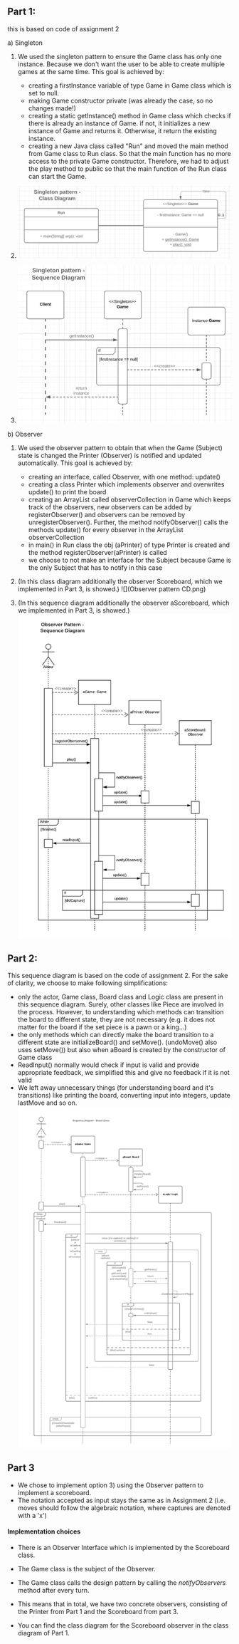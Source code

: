 ## Part 1: 
this is based on code of assignment 2

a) Singleton

1) We used the singleton pattern to ensure the Game class has only one instance. Because we don't want the user to
   be able to create multiple games at the same time. 
   This goal is achieved by: 
   - creating a firstInstance variable of type Game in Game class which is set to null.
   - making Game constructor private (was already the case, so no changes made!)
   - creating a static getInstance() method in Game class which checks if there is already an instance of Game.
    if not, it initializes a new instance of Game and returns it. Otherwise, it return the existing instance. 
   - creating a new Java class called "Run" and moved the main method from Game class to Run class. So that the main
    function has no more access to the private Game constructor. Therefore, we had to adjust the play method to 
    public so that the main function of the Run class can start the Game. 
 
2) ![](Singleton_CD.PNG)
3) ![](Singleton_SD.PNG)

b) Observer

1) We used the observer pattern to obtain that when the Game (Subject) state is changed the Printer (Observer) is
    notified and updated automatically.
    This goal is achieved by:
    - creating an interface, called Observer, with one method: update()
    - creating a class Printer which implements observer and overwrites update() to print the board
    - creating an ArrayList called observerCollection in Game which keeps track of the observers, new observers can be added by registerObserver() and
        observers can be removed by unregisterObserver(). Further, the method notifyObserver() calls the methods update() for 
        every observer in the ArrayList observerCollection
    - in main() in Run class the obj (aPrinter) of type Printer is created and the method registerObserver(aPrinter) is called
    - we choose to not make an interface for the Subject because Game is the only Subject that has to notify in this case
        
2) (In this class diagram additionally the observer Scoreboard, which we implemented in Part 3, is showed.)
![](Observer pattern CD.png)

3) (In this sequence diagram additionally the observer aScoreboard, which we implemented in Part 3, is showed.)
![](Observer_SD.png)

## Part 2:
This sequence diagram is based on the code of assignment 2. For the sake of clarity, we choose to make following simplifications:
 - only the actor, Game class, Board class and Logic class are present in this sequence diagram.
    Surely, other classes like Piece are involved in the process. However, to understanding which methods can transition the board to different state,
     they are not necessary (e.g. it does not matter for the board if the set piece is a pawn or a king...) 
 - the only methods which can directly make the board transition to a different state are initializeBoard() and setMove(). (undoMove() also uses setMove()) 
    but also when aBoard is created by the constructor of Game class 
 - ReadInput() normally would check if input is valid and provide appropriate feedback, we simplified this and give no feedback if it is not valid
 - We left away unnecessary things (for understanding board and it's transitions)
    like printing the board, converting input into integers, update lastMove and so on. 
![](Board_Class_SD.png)

## Part 3

- We chose to implement option 3) using the Observer pattern to implement a scoreboard.
- The notation accepted as input stays the same as in Assignment 2 (i.e. moves should follow the algebraic notation, where
captures are denoted with a 'x')

#### Implementation choices
- There is an Observer Interface which is implemented by the Scoreboard class.
- The Game class is the subject of the Observer.
- The Game class calls the design pattern by calling the *notifyObservers* method after every turn.

- This means that in total, we have two concrete observers, consisting of the Printer from Part 1
and the Scoreboard from part 3.
- You can find the class diagram for the Scoreboard observer in the class
diagram of Part 1.
